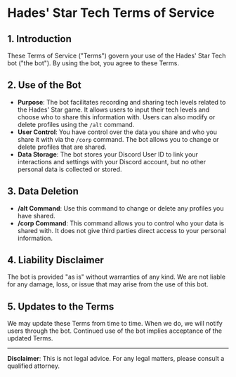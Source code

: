 
# Hades' Star Tech Terms of Service

## 1. Introduction

These Terms of Service ("Terms") govern your use of the Hades' Star Tech bot ("the bot"). By using the bot, you agree to these Terms.

## 2. Use of the Bot

- **Purpose**: The bot facilitates recording and sharing tech levels related to the Hades' Star game. It allows users to input their tech levels and choose who to share this information with. Users can also modify or delete profiles using the `/alt` command.
- **User Control**: You have control over the data you share and who you share it with via the `/corp` command. The bot allows you to change or delete profiles that are shared.
- **Data Storage**: The bot stores your Discord User ID to link your interactions and settings with your Discord account, but no other personal data is collected or stored.

## 3. Data Deletion

- **/alt Command**: Use this command to change or delete any profiles you have shared.
- **/corp Command**: This command allows you to control who your data is shared with. It does not give third parties direct access to your personal information.

## 4. Liability Disclaimer

The bot is provided "as is" without warranties of any kind. We are not liable for any damage, loss, or issue that may arise from the use of this bot.

## 5. Updates to the Terms

We may update these Terms from time to time. When we do, we will notify users through the bot. Continued use of the bot implies acceptance of the updated Terms.

---

**Disclaimer**: This is not legal advice. For any legal matters, please consult a qualified attorney.
